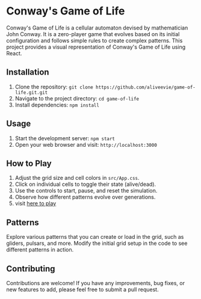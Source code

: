 # Conway's Game of Life

Conway's Game of Life is a cellular automaton devised by mathematician John Conway. It is a zero-player game that evolves based on its initial configuration and follows simple rules to create complex patterns. This project provides a visual representation of Conway's Game of Life using React.

## Installation

1. Clone the repository: `git clone https://github.com/aliveevie/game-of-life.git.git`
2. Navigate to the project directory: `cd game-of-life`
3. Install dependencies: `npm install`

## Usage

1. Start the development server: `npm start`
2. Open your web browser and visit: `http://localhost:3000`

## How to Play

1. Adjust the grid size and cell colors in `src/App.css`.
2. Click on individual cells to toggle their state (alive/dead).
3. Use the controls to start, pause, and reset the simulation.
4. Observe how different patterns evolve over generations.
5. visit [here to play]( https://64d3bc05a4ea5b069e56b5e4--candid-lolly-c39496.netlify.app)

## Patterns

Explore various patterns that you can create or load in the grid, such as gliders, pulsars, and more. Modify the initial grid setup in the code to see different patterns in action.

## Contributing

Contributions are welcome! If you have any improvements, bug fixes, or new features to add, please feel free to submit a pull request.


